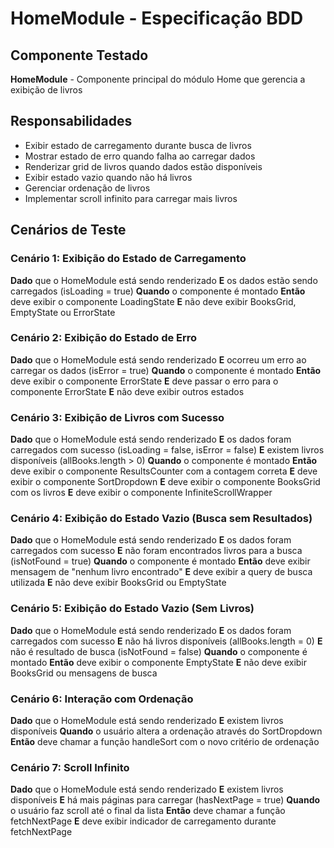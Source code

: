 # HomeModule - Especificação BDD

## Componente Testado
**HomeModule** - Componente principal do módulo Home que gerencia a exibição de livros

## Responsabilidades
- Exibir estado de carregamento durante busca de livros
- Mostrar estado de erro quando falha ao carregar dados
- Renderizar grid de livros quando dados estão disponíveis
- Exibir estado vazio quando não há livros
- Gerenciar ordenação de livros
- Implementar scroll infinito para carregar mais livros

## Cenários de Teste

### Cenário 1: Exibição do Estado de Carregamento
**Dado** que o HomeModule está sendo renderizado
**E** os dados estão sendo carregados (isLoading = true)
**Quando** o componente é montado
**Então** deve exibir o componente LoadingState
**E** não deve exibir BooksGrid, EmptyState ou ErrorState

### Cenário 2: Exibição do Estado de Erro
**Dado** que o HomeModule está sendo renderizado
**E** ocorreu um erro ao carregar os dados (isError = true)
**Quando** o componente é montado
**Então** deve exibir o componente ErrorState
**E** deve passar o erro para o componente ErrorState
**E** não deve exibir outros estados

### Cenário 3: Exibição de Livros com Sucesso
**Dado** que o HomeModule está sendo renderizado
**E** os dados foram carregados com sucesso (isLoading = false, isError = false)
**E** existem livros disponíveis (allBooks.length > 0)
**Quando** o componente é montado
**Então** deve exibir o componente ResultsCounter com a contagem correta
**E** deve exibir o componente SortDropdown
**E** deve exibir o componente BooksGrid com os livros
**E** deve exibir o componente InfiniteScrollWrapper

### Cenário 4: Exibição do Estado Vazio (Busca sem Resultados)
**Dado** que o HomeModule está sendo renderizado
**E** os dados foram carregados com sucesso
**E** não foram encontrados livros para a busca (isNotFound = true)
**Quando** o componente é montado
**Então** deve exibir mensagem de "nenhum livro encontrado"
**E** deve exibir a query de busca utilizada
**E** não deve exibir BooksGrid ou EmptyState

### Cenário 5: Exibição do Estado Vazio (Sem Livros)
**Dado** que o HomeModule está sendo renderizado
**E** os dados foram carregados com sucesso
**E** não há livros disponíveis (allBooks.length = 0)
**E** não é resultado de busca (isNotFound = false)
**Quando** o componente é montado
**Então** deve exibir o componente EmptyState
**E** não deve exibir BooksGrid ou mensagens de busca

### Cenário 6: Interação com Ordenação
**Dado** que o HomeModule está sendo renderizado
**E** existem livros disponíveis
**Quando** o usuário altera a ordenação através do SortDropdown
**Então** deve chamar a função handleSort com o novo critério de ordenação

### Cenário 7: Scroll Infinito
**Dado** que o HomeModule está sendo renderizado
**E** existem livros disponíveis
**E** há mais páginas para carregar (hasNextPage = true)
**Quando** o usuário faz scroll até o final da lista
**Então** deve chamar a função fetchNextPage
**E** deve exibir indicador de carregamento durante fetchNextPage

